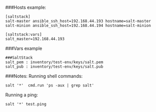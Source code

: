 ###Hosts example:
```
[saltstack]
salt-master ansible_ssh_host=192.168.44.193 hostname=salt-master
salt-minion ansible_ssh_host=192.168.44.194 hostname=salt-minion

[saltstack:vars]
salt_master=192.168.44.193
```
###Vars example
```
###SaltStack
salt_pem : inventory/test-env/keys/salt.pem
salt_pub : inventory/test-env/keys/salt.pub
```
###Notes:
Running shell commands:
```
salt '*'  cmd.run 'ps -aux | grep salt'
```
Running a ping:
```
salt '*' test.ping
```
